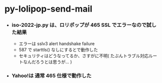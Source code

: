 # py-lolipop-send-mail

- ### iso-2022-jp.py は、ロリポップが 465 SSL でエラーなので試した結果
  - エラーは sslv3 alert handshake failure
  - 587 で starttls() なしにするとで動作した
  - セキュリティはどうなってるか、さすがに不明( たぶんトラブル対応ルートなんだろうとは思うが... )

- ### Yahoo!は 通常 465 仕様で動作した

